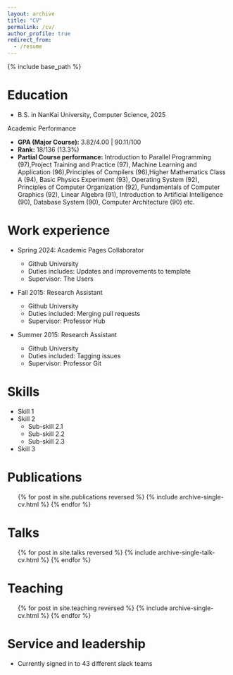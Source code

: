 ```yaml
---
layout: archive
title: "CV"
permalink: /cv/
author_profile: true
redirect_from:
  - /resume
---
```


{% include base_path %}

Education
======
* B.S. in NanKai University, Computer Science, 2025

Academic Performance
- **GPA (Major Course):** 3.82/4.00 | 90.11/100
- **Rank:** 18/136 (13.3%)
- **Partial Course performance:** Introduction to Parallel Programming (97),Project Training and Practice (97), Machine Learning and Application (96),Principles of Compilers (96),Higher Mathematics Class A (94), Basic Physics Experiment (93), Operating System (92), Principles of Computer Organization (92), Fundamentals of Computer Graphics (92), Linear Algebra (91), Introduction to Artificial Intelligence (90), Database System (90), Computer Architecture (90) etc.


Work experience
======
* Spring 2024: Academic Pages Collaborator
  * Github University
  * Duties includes: Updates and improvements to template
  * Supervisor: The Users

* Fall 2015: Research Assistant
  * Github University
  * Duties included: Merging pull requests
  * Supervisor: Professor Hub

* Summer 2015: Research Assistant
  * Github University
  * Duties included: Tagging issues
  * Supervisor: Professor Git
  
Skills
======
* Skill 1
* Skill 2
  * Sub-skill 2.1
  * Sub-skill 2.2
  * Sub-skill 2.3
* Skill 3

Publications
======
  <ul>{% for post in site.publications reversed %}
    {% include archive-single-cv.html %}
  {% endfor %}</ul>
  
Talks
======
  <ul>{% for post in site.talks reversed %}
    {% include archive-single-talk-cv.html  %}
  {% endfor %}</ul>
  
Teaching
======
  <ul>{% for post in site.teaching reversed %}
    {% include archive-single-cv.html %}
  {% endfor %}</ul>
  
Service and leadership
======
* Currently signed in to 43 different slack teams
